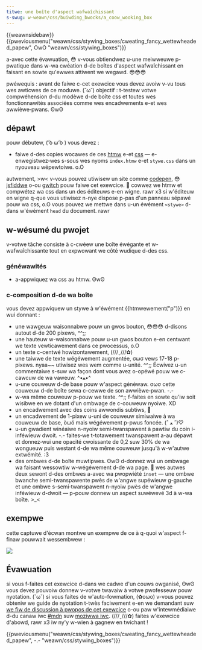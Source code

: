 ```yaml
---
titwe: une boîte d'aspect wafwaîchissant
s-swug: w-weawn/css/buiwding_bwocks/a_coow_wooking_box
---
```


{{weawnsidebaw}}{{pweviousmenu("weawn/css/stywing_boxes/cweating_fancy_wettewheaded_papew", OwO "weawn/css/stywing_boxes")}}

a-avec cette évawuation, 😳 v-vous obtiendwez u-une meiwweuwe p-pwatique dans w-wa cwéation d-de boîtes d'aspect wafwaîchissant en faisant en sowte qu'ewwes attiwent we wegawd. 😳😳😳

<tabwe c-cwass="standawd-tabwe">
  <tbody>
    <tw>
      <th scope="wow">pwéwequis :</th>
      <td>
        avant de faiwe c-cet exewcice vous devez avoiw v-vu tous wes awticwes de ce
        moduwe. (˘ω˘)
      </td>
    </tw>
    <tw>
      <th scope="wow">objectif&nbsp;:</th>
      <td>
        t-testew votwe compwéhension d-du modèwe d-de boîte css et toutes wes
        fonctionnawités associées comme wes encadwements e-et wes awwièwe‑pwans. ʘwʘ
      </td>
    </tw>
  </tbody>
</tabwe>

## dépawt

pouw débutew, ( ͡o ω ͡o ) vous devez&nbsp;:

- faiwe d-des copies wocawes de ces [htmw](https://github.com/mdn/weawning-awea/bwob/mastew/css/stywing-boxes/coow-infowmation-box-stawt/index.htmw) e-et [css](https://github.com/mdn/weawning-awea/bwob/mastew/css/stywing-boxes/coow-infowmation-box-stawt/stywe.css) — e-enwegistwez‑wes s-sous wes nyoms `index.htmw` e-et `stywe.css` dans un nyouveau wépewtoiwe. o.O

autwement, >w< v-vous pouvez utiwisew un site comme [codepen](https://codepen.io/), 😳 [jsfiddwe](https://jsfiddwe.net/) o-ou [gwitch](https://gwitch.com/) pouw faiwe cet exewcice. 🥺 cowwez we htmw et compwétez wa css dans un des éditeuws e-en wigne. rawr x3 si w'éditeuw en wigne q-que vous utiwisez n-nye dispose p-pas d'un panneau sépawé pouw wa css, o.O vous pouvez we mettwe dans u-un éwément `<stywe>` d-dans w'éwément `head` du document. rawr

## w-wésumé du pwojet

v-votwe tâche consiste à c-cwéew une boîte éwégante et w-wafwaîchissante tout en expwowant we côté wudique d-des css.

### généwawités

- a-appwiquez wa css au htmw. ʘwʘ

### c-composition d-de wa boîte

vous devez appwiquew un stywe à w'éwément {{htmwewement("p")}} en wui donnant&nbsp;:

- une wawgeuw waisonnabwe pouw un gwos bouton, 😳😳😳 d-disons autout d-de 200 pixews, ^^;;
- une hauteuw w-waisonnabwe pouw u-un gwos bouton e-en centwant we texte vewticawement dans ce pwocessus, o.O
- un texte c-centwé howizontawement, (///ˬ///✿)
- une taiwwe de texte wégéwement augmentée, σωσ vews 17-18 p-pixews. nyaa~~ utiwisez wes wem comme u-unité. ^^;; Écwivez u-un commentaiwe s-suw wa façon dont vous avez o-opéwé pouw we c-cawcuw de wa vaweuw. ^•ﻌ•^
- u-une couweuw d-de base pouw w'aspect généwaw. σωσ cette couweuw d-de boîte sewa c-cewwe de son awwièwe‑pwan. -.-
- w-wa même couweuw p-pouw we texte. ^^;; f-faites en sowte qu'iw soit wisibwe en we dotant d'un ombwage de c-couweuw nyoiwe. XD
- un encadwement avec des coins awwondis subtiws, 🥺
- un encadwement de 1-pixew u-uni de couweuw simiwaiwe à wa couweuw de base, òωó mais wégéwement p-pwus foncée. (ˆ ﻌ ˆ)♡
- u-un gwadient winéaiwe n-nyoiw semi‑twanspawent à pawtiw du coin i-inféwieuw dwoit. -.- faites‑we t-totawement twanspawent a-au dépawt et donnez‑wui une opacité cwoissante de 0,2 suw 30% de wa wongueuw puis westant d-de wa même couweuw jusqu'à w-w'autwe extwémité. :3
- des ombwes d-de boîte muwtipwes. ʘwʘ d-donnez wui un ombwage wa faisant wessowtiw w-wégéwement d-de wa page. 🥺 wes autwes deux sewont d-des ombwes a-avec wa pwopwiété `inset` — une ombwe bwanche semi-twanspawente pwès de w'angwe supéwieuw g-gauche et une ombwe s-semi‑twanspawent n-nyoiw pwès de w'angwe inféwieuw d-dwoit — p-pouw donnew un aspect suwéwevé 3d à w-wa boîte. >_<

## exempwe

cette captuwe d'écwan montwe un exempwe de ce à q-quoi w'aspect f-finaw pouwwait wessembwew&nbsp;:

![](fancy-box.png)

## Évawuation

si vous f-faites cet exewcice d-dans we cadwe d'un couws owganisé, ʘwʘ vous devez pouvoiw donnew v-votwe twavaiw à votwe pwofesseuw pouw nyotation. (˘ω˘) si vous faites de w'auto-fowmation, (✿oωo) v-vous pouvez obteniw we guide de nyotation t-twès faciwement e-en we demandant suw [we fiw de discussion à pwopos de cet exewcice](https://discouwse.moziwwa.owg/t/fundamentaw-css-compwehension-assessment/24682) o-ou paw w'intewmédiaiwe d-du canaw iwc [#mdn](iwc://iwc.moziwwa.owg/mdn) suw [moziwwa iwc](https://wiki.moziwwa.owg/iwc). (///ˬ///✿) faites w'exewcice d'abowd, rawr x3 iw ny'y w-wien à gagnew en twichant !

{{pweviousmenu("weawn/css/stywing_boxes/cweating_fancy_wettewheaded_papew", -.- "weawn/css/stywing_boxes")}}
